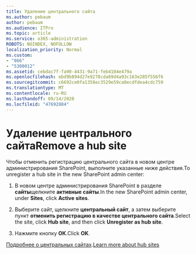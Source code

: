 ```yaml
---
title: Удаление центрального сайта
ms.author: pebaum
author: pebaum
ms.audience: ITPro
ms.topic: article
ms.service: o365-administration
ROBOTS: NOINDEX, NOFOLLOW
localization_priority: Normal
ms.custom:
- "866"
- "5300012"
ms.assetid: cebdac7f-fa90-4431-9a71-feb4104e479a
ms.openlocfilehash: ebd9b894d27e9278cda69d4a93c163e285f556f6
ms.sourcegitcommit: c6692ce0fa1358ec3529e59ca0ecdfdea4cdc759
ms.translationtype: MT
ms.contentlocale: ru-RU
ms.lasthandoff: 09/14/2020
ms.locfileid: "47692884"
---
```

# <a name="remove-a-hub-site"></a><span data-ttu-id="de6c5-102">Удаление центрального сайта</span><span class="sxs-lookup"><span data-stu-id="de6c5-102">Remove a hub site</span></span>

<span data-ttu-id="de6c5-103">Чтобы отменить регистрацию центрального сайта в новом центре администрирования SharePoint, выполните указанные ниже действия.</span><span class="sxs-lookup"><span data-stu-id="de6c5-103">To unregister a hub site in the new SharePoint admin center:</span></span>
  
1. <span data-ttu-id="de6c5-104">В новом центре администрирования SharePoint в разделе **сайты**щелкните **активные сайты**.</span><span class="sxs-lookup"><span data-stu-id="de6c5-104">In the new SharePoint admin center, under **Sites**, click **Active sites**.</span></span>

2. <span data-ttu-id="de6c5-105">Выберите сайт, щелкните **центральный сайт**, а затем выберите пункт **отменить регистрацию в качестве центрального сайта**.</span><span class="sxs-lookup"><span data-stu-id="de6c5-105">Select the site, click **Hub site**, and then click **Unregister as hub site**.</span></span>

3. <span data-ttu-id="de6c5-106">Нажмите кнопку **ОК**.</span><span class="sxs-lookup"><span data-stu-id="de6c5-106">Click **OK**.</span></span>

<span data-ttu-id="de6c5-107">[Подробнее о центральных сайтах](https://support.office.com/article/what-is-a-sharepoint-hub-site-fe26ae84-14b7-45b6-a6d1-948b3966427f).</span><span class="sxs-lookup"><span data-stu-id="de6c5-107">[Learn more about hub sites](https://support.office.com/article/what-is-a-sharepoint-hub-site-fe26ae84-14b7-45b6-a6d1-948b3966427f)</span></span>
  